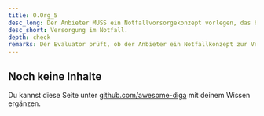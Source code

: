 ```yaml
---
title: O.Org_5
desc_long: Der Anbieter MUSS ein Notfallvorsorgekonzept vorlegen, das beschreibt, wie die Versorgung bei Notfällen sichergestellt wird.
desc_short: Versorgung im Notfall.
depth: check
remarks: Der Evaluator prüft, ob der Anbieter ein Notfallkonzept zur Versorgung in Notfällen erstellt hat. Der Evaluator validiert, dass alle relevanten Szenarien durch das Konzept berücksichtigt werden.
---
```


## Noch keine Inhalte

Du kannst diese Seite unter [github.com/awesome-diga](https://github.com/awesome-diga/tr-faq) mit deinem Wissen ergänzen.
